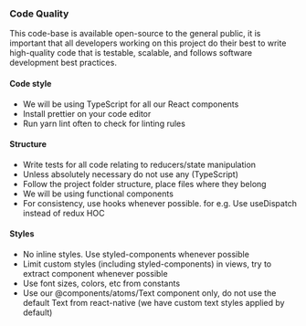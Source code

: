### Code Quality

This code-base is available open-source to the general public, it is important that all developers working on this project do their best to write high-quality code that is testable, scalable, and follows software development best practices.

#### Code style
- We will be using TypeScript for all our React components
- Install prettier on your code editor
- Run yarn lint often to check for linting rules

#### Structure
- Write tests for all code relating to reducers/state manipulation
- Unless absolutely necessary do not use any (TypeScript)
- Follow the project folder structure, place files where they belong
- We will be using functional components
- For consistency, use hooks whenever possible. for e.g. Use useDispatch instead of redux HOC

#### Styles
- No inline styles. Use styled-components whenever possible
- Limit custom styles (including styled-components) in views, try to extract component whenever possible
- Use font sizes, colors, etc from constants
- Use our @components/atoms/Text component only, do not use the default Text from react-native (we have custom text styles applied by default)
